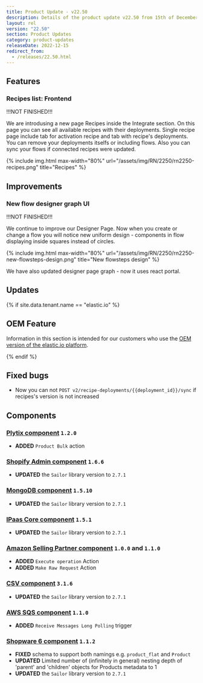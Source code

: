 ```yaml
---
title: Product Update - v22.50
description: Details of the product update v22.50 from 15th of December 2022.
layout: rel
version: "22.50"
section: Product Updates
category: product-updates
releaseDate: 2022-12-15
redirect_from:
  - /releases/22.50.html
---
```


## Features

### Recipes list: Frontend

!!!NOT FINISHED!!!

We are introdusing a new page Recipes inside the Integrate section. On this page you can see all available recipes with their deployments.
Single recipe page include tab for activation recipe and tab with recipe's deployments. You can remove your deployments itselfs or including flows. Also you can sync your flows if connected recipes were updated.

{% include img.html max-width="80%" url="/assets/img/RN/2250/rn2250-recipes.png" title="Recipes" %}

## Improvements

### New flow designer graph UI

!!!NOT FINISHED!!!

We continue to improve our Designer Page. Now when you create or change a flow you will notice new uniform design - components in flow displaying inside squares instead of circles.

{% include img.html max-width="80%" url="/assets/img/RN/2250/rn2250-new-flowsteps-design.png" title="New flowsteps design" %}

We have also updated designer page graph - now it uses react portal.

## Updates

{% if site.data.tenant.name == "elastic.io" %}

## OEM Feature

Information in this section is intended for our customers who use the
[OEM version of the elastic.io platform](https://www.elastic.io/saas-embedded-integration/).


{% endif %}

## Fixed bugs

*  Now you can not `POST v2/recipe-deployments/{{deployment_id}}/sync` if recipes's version is not increased

## Components

### [Plytix component](/components/plytix/) `1.2.0`

*   **ADDED** `Product Bulk` action

### [Shopify Admin component](/components/shopify/) `1.6.6`

*   **UPDATED** the `Sailor` library version to `2.7.1`

### [MongoDB component](/components/mongodb/) `1.5.10`

*   **UPDATED** the `Sailor` library version to `2.7.1`

### [IPaas Core component](/components/ipaas-core/) `1.5.1`

*   **UPDATED** the `Sailor` library version to `2.7.1`

### [Amazon Selling Partner component](/components/amazon-selling-partner-api/) `1.0.0` and `1.1.0`

*   **ADDED** `Execute operation` Action
*   **ADDED** `Make Raw Request` Action

### [CSV component](/components/csv/) `3.1.6`

*   **UPDATED** the `Sailor` library version to `2.7.1`

### [AWS SQS component](/components/aws-sqs/) `1.1.0`

*   **ADDED** `Receive Messages Long Polling` trigger

### [Shopware 6 component](/components/shopware-6/) `1.1.2`

*   **FIXED** schema to support both namings e.g. `product_flat` and `Product`
*   **UPDATED** Limited number of (infinitely in general) nesting depth of 'parent' and 'children' objects for Products metadata to 1
*   **UPDATED** the `Sailor` library version to `2.7.1`
